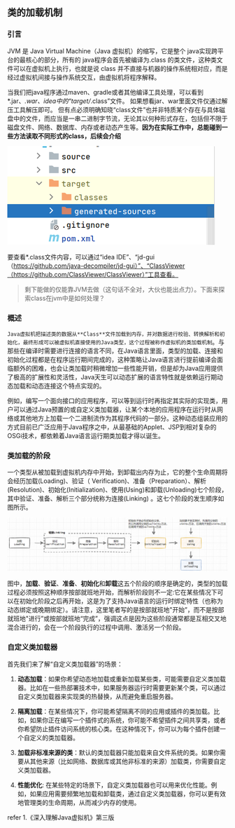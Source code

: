 ## 类的加载机制

### 引言
JVM 是 Java Virtual Machine（Java 虚拟机）的缩写，它是整个 java实现跨平台的最核心的部分，所有的 java程序会首先被编译为.class 的类文件，这种类文件可以在虚拟机上执行，也就是说 class 并不直接与机器的操作系统相对应，而是经过虚拟机间接与操作系统交互，由虚拟机将程序解释。  

当我们把java程序通过maven、gradle或者其他编译工具处理，可以看到*.jar、*.war、idea中的“target/*.class”文件。 如果想看jar、war里面文件仅通过解压工具解压即可。 但有点必须明确知晓“class文件”也并非特质某个存在与具体磁盘中的文件，而应当是一串二进制字节流，无论其以何种形式存在，包括但不限于磁盘文件、网络、数据库、内存或者动态产生等。**因为在实际工作中，总能碰到一些方法读取不同形式的class，后续会介绍**   

![classloader01](images/classloader01.png)
    
要查看*.class文件内容，可以通过“idea IDE”、“jd-gui（https://github.com/java-decompiler/jd-gui）”、“ClassViewer（https://github.com/ClassViewer/ClassViewer）”工具查看。  

>剩下能做的仅能靠JVM去做（这句话不全对，大伙也能出点力）。下面来探索class在jvm中是如何处理？      

### 概述
`Java虚拟机把描述类的数据从**Class**文件加载到内存，并对数据进行校验、转换解析和初始化，最终形成可以被虚拟机直接使用的Java类型，这个过程被称作虚拟机的类加载机制`。与那些在编译时需要进行连接的语言不同，在Java语言里面，类型的加载、连接和初始化过程都是在程序运行期间完成的，这种策略让Java语言进行提前编译会面临额外的困难，也会让类加载时稍微增加一些性能开销，但是却为Java应用提供了极高的扩展性和灵活性，Java天生可以动态扩展的语言特性就是依赖运行期动态加载和动态连接这个特点实现的。   

例如，编写一个面向接口的应用程序，可以等到运行时再指定其实际的实现类，用户可以通过Java预置的或自定义类加载器，让某个本地的应用程序在运行时从网络或其他地方上加载一个二进制流作为其程序代码的一部分。这种动态组装应用的方式目前已广泛应用于Java程序之中，从最基础的Applet、JSP到相对复杂的OSGi技术，都依赖着Java语言运行期类加载才得以诞生。

### 类加载的阶段
一个类型从被加载到虚拟机内存中开始，到卸载出内存为止，它的整个生命周期将会经历加载(Loading)、验证（ Verification)、准备（Preparation）、解析(Resolution)、初始化(Initialization)、使用(Using)和卸载(Unloading)七个阶段，其中验证、准备、解析三个部分统称为连接(Linking) 。这七个阶段的发生顺序如图所示。    

![classloader02](images/classloader02.png)  

图中，**加载**、**验证**、**准备**、**初始化**和**卸载**这五个阶段的顺序是确定的，类型的加载过程必须按照这种顺序按部就班地开始，而解析阶段则不一定:它在某些情况下可以在初始化阶段之后再开始，这是为了支持Java语言的运行时绑定特性（也称为动态绑定或晚期绑定）。请注意，这里笔者写的是按部就班地"开始”，而不是按部就班地"进行”或按部就班地“完成”，强调这点是因为这些阶段通常都是互相交叉地混合进行的，会在一个阶段执行的过程中调用、激活另一个阶段。  


### 自定义类加载器
首先我们来了解“自定义类加载器”的场景：
1. **动态加载**：如果你希望动态地加载或重新加载某些类，可能需要自定义类加载器。比如在一些热部署技术中，如果服务器运行时需要更新某个类，可以通过自定义类加载器来实现类的热替换，从而避免重启服务器。 

2. **隔离加载**：在某些情况下，你可能希望隔离不同的应用或插件的类加载。比如，如果你正在编写一个插件式的系统，你可能不希望插件之间共享类，或者你希望防止插件访问系统的核心类。在这种情况下，你可以为每个插件创建一个自定义的类加载器。   

3. **加载非标准来源的类**：默认的类加载器只能加载来自文件系统的类。如果你需要从其他来源（比如网络、数据库或其他非标准的来源）加载类，你需要自定义类加载器。 

4. **性能优化**: 在某些特定的场景下，自定义类加载器也可以用来优化性能。例如，如果应用需要频繁地加载和卸载类，通过自定义类加载器，你可以更有效地管理类的生命周期，从而减少内存的使用。   






refer
1.《深入理解Java虚拟机》第三版